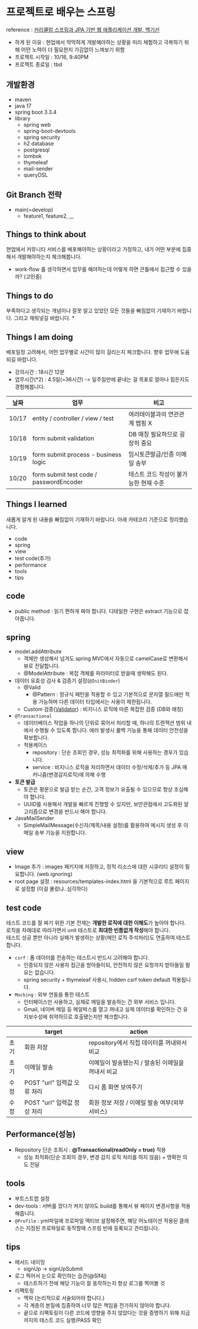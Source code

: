 # 프로젝트로 배우는 스프링
reference : [커리큘럼 스프링과 JPA 기반 웹 애플리케이션 개발, 백기선](https://www.inflearn.com/course/%EC%8A%A4%ED%94%84%EB%A7%81-JPA-%EC%9B%B9%EC%95%B1/dashboard)
* 하게 된 이유 : 현업에서 막막하게 개발해야하는 상황을 미리 체험하고 극복하기 위해 어떤 노력이 더 필요한지 가감없이 느껴보기 위함
* 프로젝트 시작일 : 10/16, 9:40PM 
* 프로젝트 종료일 : tbd

## 개발환경
* maven
* java 17
* spring boot 3.3.4
* library
  * spring web
  * spring-boot-devtools
  * spring security
  * h2 database
  * postgresql
  * lombok
  * thymeleaf
  * mail-sender
  * queryDSL

## Git Branch 전략
* main(=develop)
  * feature1, feature2, ,,, 

## Things to think about
현업에서 커뮤니티 서비스를 배포해야하는 상황이라고 가정하고, 내가 어떤 부분에 집중해서 개발해야하는지 체크해봅니다.
* work-flow 를 생각하면서 업무를 해야하는데 어떻게 하면 큰틀에서 접근할 수 있을까? (고민중)

## Things to do
부족하다고 생각되는 개념이나 잘못 알고 있었던 모든 것들을 빠짐없이 기재하기 바랍니다. 그리고 채워넣길 바랍니다.
* 

## Things I am doing
배포일정 고려해서, 어떤 업무별로 시간이 많이 걸리는지 체크합니다. 향후 업무에 도움되길 바랍니다.
* 강의시간 : 18시간 12분
* 업무시간(*2) : 4.5일(=36시간) -> 일주일만에 끝내는 걸 목표로 얼마나 힘든지도 경험해봅니다.

| 날짜    | 업무                                      | 비고                    |
|-------|-----------------------------------------|-----------------------|
| 10/17 | entity / controller / view / test       | 여러테이블과의 연관관계 맵핑 X     |
| 10/18 | form submit validation                  | DB 매칭 필요하므로 굉장히 중요    |
| 10/19 | form submit process - business logic    | 임시토큰발급/인증 이메일 송부      |
| 10/20 | form submit test code / passwordEncoder | 테스트 코드 작성이 불가능한 현재 수준 |


## Things I learned
새롭게 알게 된 내용을 빠짐없이 기재하기 바랍니다. 아래 카테코리 기준으로 정리했습니다.
* code
* spring
* view
* test code(추가)
* performance
* tools
* tips

## code
* public method : 읽기 편하게 짜야 합니다. 디테일한 구현은 extract 기능으로 잡아줍니다.

## spring
* model.addAttribute
  * 객체만 생성해서 넘겨도 spring MVC에서 자동으로 camelCase로 변환해서 뷰로 전달합니다.
  * @ModelAttribute : 복잡 객체를 파라미터로 받을때 생략해도 된다.
* 데이터 유효성 검사 & 검증기 설정(`@InitBinder`)
  * @Valid
    * @Pattern : 정규식 패턴을 적용할 수 있고 기본적으로 문자열 필드에만 적용 가능하며 다른 데이터 타입에서는 사용이 제한됩니다.
  * Custom 검증([Validator](https://docs.spring.io/spring-framework/reference/core/validation/validator.html)) : 비지니스 로직에 따른 복잡한 검증 (DB와 매칭)
* `@Transactional`
  * 데이터베이스 작업을 하나의 단위로 묶어서 처리할 때, 하나의 트랜잭션 범위 내에서 수행될 수 있도록 합니다. 에러 발생시 롤백 기능을 통해 데이터 안전성을 확보합니다.
  * 적용케이스
    * repository : 단순 조회인 경우, 성능 최적화를 위해 사용하는 경우가 있습니다.
    * service : 비지니스 로직을 처리하면서 데이터 수정/삭제/추가 등 JPA 매커니즘(변경감지로직)에 의해 수행
* **토큰 발급**
  * 토큰은 평문으로 발급 받는 순간, 고객 정보가 유출될 수 있으므로 항상 조심해야 합니다.
  * UUID를 사용해서 개발을 빠르게 진행할 수 있지만, 보안관점에서 고도화된 알고리즘으로 변경을 반드시 해야 합니다.
* JavaMailSender
  * SimpleMailMessage(수신자/제목/내용 설정)를 활용하여 메시지 생성 후 이메일 송부 기능을 지원합니다.

## view
* Image 추가 : images 패키지에 저장하고, 정적 리소스에 대한 시큐리티 설정이 필요합니다. (web.ignoring)
* root page 설정 : resources/templates-index.html 을 기본적으로 루트 페이지로 설정함 (이걸 몰랐냐..심각하다)

## test code
테스트 코드를 잘 짜기 위한 기본 전제는 **개발한 로직에 대한 이해도**가 높아야 합니다.  
로직을 차례대로 따라가면서 unit 테스트로 **최대한 빈틈없게 작성**해야 합니다.  
테스트 성공 뿐만 아니라 실패가 발생하는 상황(메인 로직 주석처리)도 연출하여 테스트합니다.

* `csrf` : 폼 데이터를 전송하는 테스트시 반드시 고려해야 합니다.
  * 인증되지 않은 사용자 접근을 받아들이되, 안전하지 않은 요청까지 받아들일 필요는 없습니다.
  * spring security + thymeleaf 사용시, hidden csrf token default 적용됩니다.
* `Mocking` : 외부 연동을 통한 테스트
  * 인터페이스만 사용하고, 실제로 메일을 발송하는 건 외부 서비스 입니다.
  * Gmail, 네이버 메일 등 메일박스를 열고 꺼내고 실제 데이터를 확인하는 건 유지보수성에 취약하므로 호출됐는지만 체크합니다.

|| target               | action                       |
|-----|----------------------|------------------------------|
|초기| 회원 저장                | repository에서 직접 데이터를 꺼내와서 비교 |
|초기| 이메일 발송               | 이메일이 발송됐는지 / 발송된 이메일을 꺼내서 비교 |
|수정| POST "url" 입력값 오류 처리 | 다시 폼 화면 보여주기                 |
|수정| POST "url" 입력값 정상 처리 | 회원 정보 저장 / 이메일 발송 여부(외부 서비스) |


## Performance(성능)
* Repository 단순 조회시 : **@Transactional(readOnly = true)** 적용
  * 성능 최적화(단순 조회의 경우, 변경 감지 로직 처리를 하지 않음) + 명확한 의도 전달

## tools
* 부트스트랩 설정
* dev-tools : 서버를 껐다가 켜지 않아도 build를 통해서 뷰 페이지 변경사항을 적용해줍니다.
* `@Profile` : yml파일에 프로파일 액티브 설정해주면, 해당 어노테이션 적용된 클래스는 지정된 프로파일로 동작할때 스프링 빈에 등록되고 관리됩니다.

## tips
* 메서드 네이밍
  * signUp -> signUpSubmit
* 로그 찍어서 눈으로 확인하는 습관(@Slf4j)
  * 테스트하기 전에 해당 기능이 잘 동작하는지 항상 로그를 찍어볼 것
* 리팩토링
  * 맥락 (논리적으로 서술되어야 합니다.)
  * 각 계층의 본질에 집중하여 너무 많은 책임을 전가하지 않아야 합니다.
  * 끝으로 리팩토링이 다른 코드에 영향을 주지 않았다는 것을 증명하기 위해 지금까지의 테스트 코드 실행/PASS 확인


